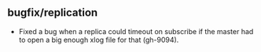 ## bugfix/replication

* Fixed a bug when a replica could timeout on subscribe if the master had to
  open a big enough xlog file for that (gh-9094).
